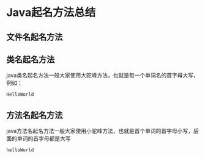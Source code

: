 # Java起名方法总结

## 文件名起名方法

## 类名起名方法

java类名起名方法一般大家使用大驼峰方法，也就是每一个单词名的首字母大写，例如：

```java
HelloWorld
```

## 方法名起名方法

java方法名起名方法一般大家使用小驼峰方法，也就是首个单词的首字母小写，后面的单词的首字母都是大写

```java
helloWorld
```
